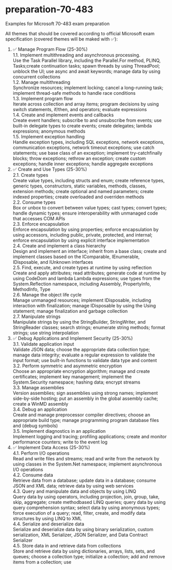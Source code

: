 # preparation-70-483
Examples for Microsoft 70-483 exam preparation

All themes that should be covered according to official Microsoft exam specification (covered themes will be maked with ✅):

1. ✅ Manage Program Flow (25-30%)   
  1.1. Implement multithreading and asynchronous processing.    
    Use the Task Parallel library, including the Parallel.For method, PLINQ, Tasks;create continuation tasks;
    spawn threads by using ThreadPool; unblock the UI; use async and await keywords; manage data by using
    concurrent collections   
  1.2. Manage multithreading    
    Synchronize resources; implement locking; cancel a long-running task; implement thread-safe methods to
    handle race conditions   
  1.3. Implement program flow   
    Iterate across collection and array items; program decisions by using switch statements, if/then, and
    operators; evaluate expressions   
  1.4. Create and implement events and callbacks  
    Create event handlers; subscribe to and unsubscribe from events; use built-in delegate types to create
    events; create delegates; lambda expressions; anonymous methods  
  1.5. Implement exception handling  
    Handle exception types, including SQL exceptions, network exceptions, communication exceptions,
    network timeout exceptions; use catch statements; use base class of an exception; implement try-catchfinally blocks; throw exceptions; rethrow an exception; create custom exceptions; handle inner exceptions; handle aggregate exceptions
2. ✅ Create and Use Types (25-30%)  
  2.1. Create types  
    Create value types, including structs and enum; create reference types, generic types, constructors, static
    variables, methods, classes, extension methods; create optional and named parameters; create indexed
    properties; create overloaded and overriden methods  
  2.2. Consume types  
    Box or unbox to convert between value types; cast types; convert types; handle dynamic types; ensure
    interoperability with unmanaged code that accesses COM APIs  
  2.3. Enforce encapsulation  
    Enforce encapsulation by using properties; enforce encapsulation by using accessors, including public,
    private, protected, and internal; enforce encapsulation by using explicit interface implementation  
  2.4. Create and implement a class hierarchy  
    Design and implement an interface; inherit from a base class; create and implement classes based on the
    IComparable, IEnumerable, IDisposable, and IUnknown interfaces  
  2.5. Find, execute, and create types at runtime by using reflection  
    Create and apply attributes; read attributes; generate code at runtime by using CodeDom and lambda
    Lambda expressions; use types from the System.Reflection namespace, including Assembly, PropertyInfo, MethodInfo, Type  
  2.6. Manage the object life cycle  
    Manage unmanaged resources; implement IDisposable, including interaction with finalization; manage
    IDisposable by using the Using statement; manage finalization and garbage collection  
  2.7. Manipulate strings  
    Manipulate strings by using the StringBuilder, StringWriter, and StringReader classes; search strings;
    enumerate string methods; format strings; use string interpolation    
3. ✅ Debug Applications and Implement Security (25-30%)  
  3.1. Validate application input  
    Validate JSON data; choose the appropriate data collection type; manage data integrity; evaluate a regular
    expression to validate the input format; use built-in functions to validate data type and content   
  3.2. Perform symmetric and asymmetric encryption  
    Choose an appropriate encryption algorithm; manage and create certificates; implement key
    management; implement the System.Security namespace; hashing data; encrypt streams  
  3.3. Manage assemblies  
    Version assemblies; sign assemblies using strong names; implement side-by-side hosting; put an assembly
    in the global assembly cache; create a WinMD assembly  
  3.4. Debug an application  
    Create and manage preprocessor compiler directives; choose an appropriate build type; manage
    programming program database files and (debug symbols)  
  3.5. Implement diagnostics in an application  
    Implement logging and tracing; profiling applications; create and monitor performance counters; write to
    the event log  
4. ✅ Implement Data Access (25-30%)  
  4.1. Perform I/O operations  
    Read and write files and streams; read and write from the network by using classes in the System.Net
    namespace; implement asynchronous I/O operations  
  4.2. Consume data  
    Retrieve data from a database; update data in a database; consume JSON and XML data; retrieve data by
    using web services  
  4.3. Query and manipulate data and objects by using LINQ  
    Query data by using operators, including projection, join, group, take, skip, aggregate; create methodbased LINQ queries; query data by using query comprehension syntax; select data by using anonymous
    types; force execution of a query; read, filter, create, and modify data structures by using LINQ to XML  
  4.4. Serialize and deserialize data  
    Serialize and deserialize data by using binary serialization, custom serialization, XML Serializer, JSON
    Serializer, and Data Contract Serializer  
  4.5. Store data in and retrieve data from collections  
    Store and retrieve data by using dictionaries, arrays, lists, sets, and queues; choose a collection type;
    initialize a collection; add and remove items from a collection; use
